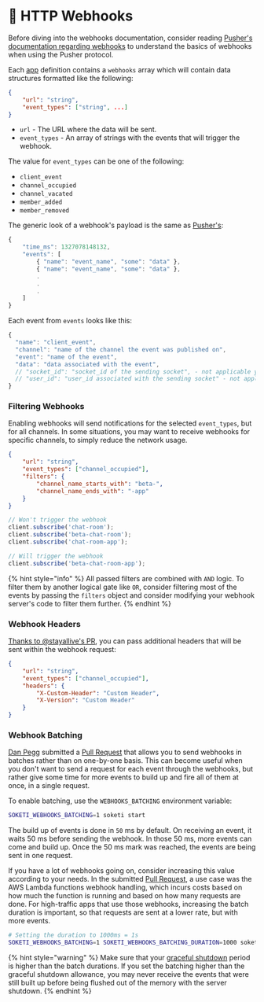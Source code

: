 # 🔗 HTTP Webhooks

Before diving into the webhooks documentation, consider reading [Pusher's documentation regarding webhooks](https://pusher.com/docs/channels/server\_api/webhooks) to understand the basics of webhooks when using the Pusher protocol.

Each [app](../../app-management/introduction.md) definition contains a `webhooks` array which will contain data structures formatted like the following:

```json
{
    "url": "string",
    "event_types": ["string", ...]
}
```

* `url` - The URL where the data will be sent.
* `event_types` - An array of strings with the events that will trigger the webhook.

The value for `event_types` can be one of the following:

* `client_event`
* `channel_occupied`
* `channel_vacated`
* `member_added`
* `member_removed`

The generic look of a webhook's payload is the same as [Pusher's](https://pusher.com/docs/channels/server\_api/webhooks/):

```js
{
    "time_ms": 1327078148132,
    "events": [
        { "name": "event_name", "some": "data" },
        { "name": "event_name", "some": "data" },
        .
        .
        .
    ]
}
```

Each event from `events` looks like this:

```js
{
  "name": "client_event",
  "channel": "name of the channel the event was published on",
  "event": "name of the event",
  "data": "data associated with the event",
  // "socket_id": "socket_id of the sending socket", - not applicable yet
  // "user_id": "user_id associated with the sending socket" - not applicable yet, only for presence channels
}
```

### Filtering Webhooks

Enabling webhooks will send notifications for the selected `event_types`, but for all channels. In some situations, you may want to receive webhooks for specific channels, to simply reduce the network usage.

```json
{
    "url": "string",
    "event_types": ["channel_occupied"],
    "filters": {
        "channel_name_starts_with": "beta-",
        "channel_name_ends_with": "-app"
    }
}
```

```js
// Won't trigger the webhook
client.subscribe('chat-room');
client.subscribe('beta-chat-room');
client.subscribe('chat-room-app');

// Will trigger the webhook
client.subscribe('beta-chat-room-app');
```

{% hint style="info" %}
All passed filters are combined with `AND` logic. To filter them by another logical gate like `OR`, consider filtering most of the events by passing the `filters` object and consider modifying your webhook server's code to filter them further.
{% endhint %}

### Webhook Headers

[Thanks to @stayallive's PR](https://github.com/soketi/soketi/pull/226), you can pass additional headers that will be sent within the webhook request:

```json
{
    "url": "string",
    "event_types": ["channel_occupied"],
    "headers": {
        "X-Custom-Header": "Custom Header",
        "X-Version": "Custom Header"
    }
}
```

### Webhook Batching

[Dan Pegg](https://github.com/Daynnnnn) submitted a [Pull Request](https://github.com/soketi/soketi/pull/249) that allows you to send webhooks in batches rather than on one-by-one basis. This can become useful when you don't want to send a request for each event through the webhooks, but rather give some time for more events to build up and fire all of them at once, in a single request.

To enable batching, use the `WEBHOOKS_BATCHING` environment variable:

```bash
SOKETI_WEBHOOKS_BATCHING=1 soketi start
```

The build up of events is done in `50` ms by default. On receiving an event, it waits 50 ms before sending the webhook. In those 50 ms, more events can come and build up. Once the 50 ms mark was reached, the events are being sent in one request.

If you have a lot of webhooks going on, consider increasing this value according to your needs. In the submitted [Pull Request](https://github.com/soketi/soketi/pull/249), a use case was the AWS Lambda functions webhook handling, which incurs costs based on how much the function is running and based on how many requests are done. For high-traffic apps that use those webhooks, increasing the batch duration is important, so that requests are sent at a lower rate, but with more events.

```bash
# Setting the duration to 1000ms = 1s
SOKETI_WEBHOOKS_BATCHING=1 SOKETI_WEBHOOKS_BATCHING_DURATION=1000 soketi start
```

{% hint style="warning" %}
Make sure that your [graceful shutdown](../graceful-shutdowns.md#graceful-shutdown-time) period is higher than the batch durations. If you set the batching higher than the graceful shutdown allowance, you may never receive the events that were still built up before being flushed out of the memory with the server shutdown.
{% endhint %}
